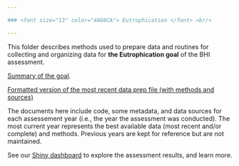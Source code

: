 ```yaml
---

### <font size="13" color="4A68CA"> Eutrophication </font> <br/>

---
```


This folder describes methods used to prepare data and routines for collecting and organizing data for **the Eutrophication goal** of the BHI assessment.

[Summary of the goal](https://github.com/OHI-Baltic/bhi-prep/tree/master/supplement/goal_summaries/EUT.Rmd). 

[Formatted version of the most recent data prep file (with methods and sources)](https://github.com/OHI-Baltic/bhi-prep/tree/master/prep/EUT/v2021/eut_prep.md)

The documents here include code, some metadata, and data sources for each assessement year (i.e., the year the assessment was conducted). The most current year represents the best available data (most recent and/or complete) and methods. Previous years are kept for reference but are not maintained.

See our [Shiny dashboard](https://baltic-ohi.shinyapps.io/dashboard/) to explore the assessment results, and learn more.
